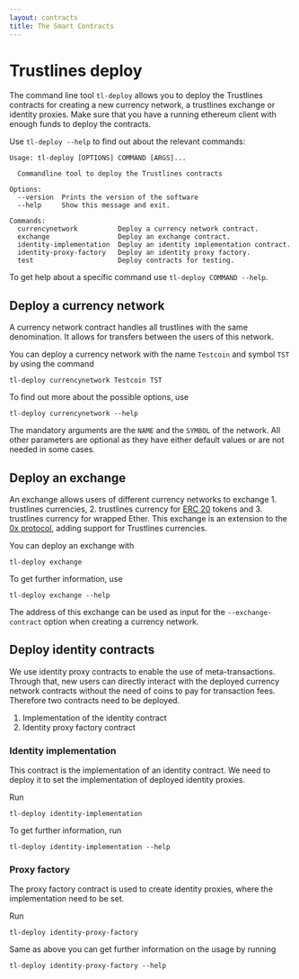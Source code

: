 ```yaml
---
layout: contracts
title: The Smart Contracts
---
```


# Trustlines deploy

The command line tool `tl-deploy` allows you to deploy the Trustlines contracts
for creating a new currency network, a trustlines exchange or identity proxies.
Make sure that you have a running ethereum client with enough funds to deploy the contracts.

Use `tl-deploy --help` to find out about the relevant commands:

```
Usage: tl-deploy [OPTIONS] COMMAND [ARGS]...

  Commandline tool to deploy the Trustlines contracts

Options:
  --version  Prints the version of the software
  --help     Show this message and exit.

Commands:
  currencynetwork          Deploy a currency network contract.
  exchange                 Deploy an exchange contract.
  identity-implementation  Deploy an identity implementation contract.
  identity-proxy-factory   Deploy an identity proxy factory.
  test                     Deploy contracts for testing.
```

To get help about a specific command use `tl-deploy COMMAND --help`.

## Deploy a currency network
A currency network contract handles all trustlines with the same denomination.
It allows for transfers between the users of this network.

You can deploy a currency network with the name `Testcoin` and symbol `TST` by using the command
```
tl-deploy currencynetwork Testcoin TST
```

To find out more about the possible options, use
```
tl-deploy currencynetwork --help
```

The mandatory arguments are the `NAME` and the `SYMBOL` of the network.
All other parameters are optional as they have either default values or are not needed in some cases.

## Deploy an exchange
An exchange allows users of different currency networks to exchange 1. trustlines currencies,
2. trustlines currency for [ERC 20](https://github.com/ethereum/EIPs/blob/master/EIPS/eip-20.md) tokens
and 3. trustlines currency for wrapped Ether.
This exchange is an extension to the [0x protocol](https://github.com/0xProject),
adding support for Trustlines currencies.

You can deploy an exchange with
```
tl-deploy exchange
```
To get further information, use
```
tl-deploy exchange --help
```

The address of this exchange can be used as input for the `--exchange-contract` option when creating a currency network.

## Deploy identity contracts
We use identity proxy contracts to enable the use of meta-transactions.
Through that, new users can directly interact with the deployed currency network contracts
without the need of coins to pay for transaction fees.
Therefore two contracts need to be deployed.
 1. Implementation of the identity contract
 2. Identity proxy factory contract

### Identity implementation
This contract is the implementation of an identity contract.
We need to deploy it to set the implementation of deployed identity proxies.

Run
```
tl-deploy identity-implementation
```
To get further information, run
```
tl-deploy identity-implementation --help
```

### Proxy factory
The proxy factory contract is used to create identity proxies, where the implementation need to be set.

Run
```
tl-deploy identity-proxy-factory
```
Same as above you can get further information on the usage by running
```
tl-deploy identity-proxy-factory --help
```
